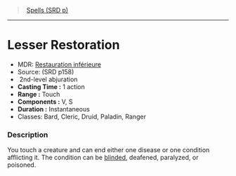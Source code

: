 ﻿---
!SpellItem
Name: Lesser Restoration
AltName: '[Restauration inférieure](hd_spells_restauration_inferieure.md)'
Type: abjuration
Level: 2
CastingTime: 1 action
Range: Touch
Components: V, S
Duration: Instantaneous
Classes: Bard, Cleric, Druid, Paladin, Ranger
Family: SpellVO
Source: (SRD p158)
Id: spells_vo.md#lesser-restoration
ParentLink: spells_vo.md#spells-srd-p
ParentName: Spells (SRD p)
NameLevel: 1
Attributes:
  Name: Lesser Restoration
  Markdown: >+
    # <!--Name-->Lesser Restoration<!--/Name-->


    - MDR: <!--AltName-->[Restauration inférieure](hd_spells_restauration_inferieure.md)<!--/AltName-->

    - Source: <!--Source-->(SRD p158)<!--/Source-->

    -  <!--Level-->2<!--/Level-->nd-level <!--Type-->abjuration<!--/Type-->

    - **Casting Time :** <!--CastingTime-->1 action<!--/CastingTime-->

    - **Range :** <!--Range-->Touch<!--/Range-->

    - **Components :** <!--Components-->V, S<!--/Components-->

    - **Duration :** <!--Duration-->Instantaneous<!--/Duration-->

    - Classes: <!--Classes-->Bard, Cleric, Druid, Paladin, Ranger<!--/Classes-->


    ### Description


    You touch a creature and can end either one disease or one condition afflicting it. The condition can be [blinded](srd_conditions_blinded.md), deafened, paralyzed, or poisoned.

  AltName: '[Restauration inférieure](hd_spells_restauration_inferieure.md)'
  Source: (SRD p158)
  Level: 2
  Type: abjuration
  CastingTime: 1 action
  Range: Touch
  Components: V, S
  Duration: Instantaneous
  Classes: Bard, Cleric, Druid, Paladin, Ranger
AttributesDictionary: >+
  Name: Lesser Restoration

  Markdown: >+

    # <!--Name-->Lesser Restoration<!--/Name-->





    - MDR: <!--AltName-->[Restauration inférieure](hd_spells_restauration_inferieure.md)<!--/AltName-->



    - Source: <!--Source-->(SRD p158)<!--/Source-->



    -  <!--Level-->2<!--/Level-->nd-level <!--Type-->abjuration<!--/Type-->



    - **Casting Time :** <!--CastingTime-->1 action<!--/CastingTime-->



    - **Range :** <!--Range-->Touch<!--/Range-->



    - **Components :** <!--Components-->V, S<!--/Components-->



    - **Duration :** <!--Duration-->Instantaneous<!--/Duration-->



    - Classes: <!--Classes-->Bard, Cleric, Druid, Paladin, Ranger<!--/Classes-->





    ### Description





    You touch a creature and can end either one disease or one condition afflicting it. The condition can be [blinded](srd_conditions_blinded.md), deafened, paralyzed, or poisoned.



  AltName: '[Restauration inférieure](hd_spells_restauration_inferieure.md)'

  Source: (SRD p158)

  Level: 2

  Type: abjuration

  CastingTime: 1 action

  Range: Touch

  Components: V, S

  Duration: Instantaneous

  Classes: Bard, Cleric, Druid, Paladin, Ranger

---
> [Spells (SRD p)](srd_spells.md)

---

# Lesser Restoration

- MDR: [Restauration inférieure](hd_spells_restauration_inferieure.md)
- Source: (SRD p158)
-  2nd-level abjuration
- **Casting Time :** 1 action
- **Range :** Touch
- **Components :** V, S
- **Duration :** Instantaneous
- Classes: Bard, Cleric, Druid, Paladin, Ranger

### Description

You touch a creature and can end either one disease or one condition afflicting it. The condition can be [blinded](srd_conditions_blinded.md), deafened, paralyzed, or poisoned.

